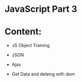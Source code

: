 # JavaScript Part 3

# Content:

- JS Object Training

- JSON

- Ajax

- Get Data and delaing with dom
